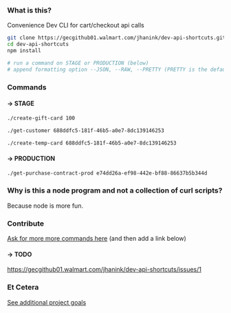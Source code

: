 ### What is this?

Convenience Dev CLI for cart/checkout api calls

```sh
git clone https://gecgithub01.walmart.com/jhanink/dev-api-shortcuts.git
cd dev-api-shortcuts
npm install
```
```sh
# run a command on STAGE or PRODUCTION (below)
# append formatting option --JSON, --RAW, --PRETTY (PRETTY is the default)
```

### Commands

#### → STAGE

```sh
./create-gift-card 100
``` 

```sh
./get-customer 688ddfc5-181f-46b5-a0e7-8dc139146253
```

```sh
./create-temp-card 688ddfc5-181f-46b5-a0e7-8dc139146253
```

#### → PRODUCTION

```sh
./get-purchase-contract-prod e74dd26a-ef98-442e-bf88-86637b5b344d
```

### Why is this a node program and not a collection of curl scripts?

Because node is more fun.

### Contribute

[Ask for more more commands here](https://gecgithub01.walmart.com/jhanink/dev-api-shortcuts/issues) (and then add a link below)

#### → TODO

https://gecgithub01.walmart.com/jhanink/dev-api-shortcuts/issues/1


### Et Cetera

[See additional project goals](project-goals.md)

